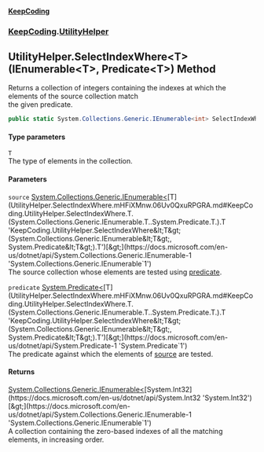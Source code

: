 #### [KeepCoding](index.md 'index')
### [KeepCoding](KeepCoding.md 'KeepCoding').[UtilityHelper](UtilityHelper.md 'KeepCoding.UtilityHelper')
## UtilityHelper.SelectIndexWhere&lt;T&gt;(IEnumerable&lt;T&gt;, Predicate&lt;T&gt;) Method
Returns a collection of integers containing the indexes at which the elements of the source collection match  
the given predicate.
```csharp
public static System.Collections.Generic.IEnumerable<int> SelectIndexWhere<T>(this System.Collections.Generic.IEnumerable<T> source, System.Predicate<T> predicate);
```
#### Type parameters
<a name='KeepCoding.UtilityHelper.SelectIndexWhere.T.(System.Collections.Generic.IEnumerable.T..System.Predicate.T.).T'></a>
`T`  
The type of elements in the collection.
  
#### Parameters
<a name='KeepCoding.UtilityHelper.SelectIndexWhere.T.(System.Collections.Generic.IEnumerable.T..System.Predicate.T.).source'></a>
`source` [System.Collections.Generic.IEnumerable&lt;](https://docs.microsoft.com/en-us/dotnet/api/System.Collections.Generic.IEnumerable-1 'System.Collections.Generic.IEnumerable`1')[T](UtilityHelper.SelectIndexWhere.mHFiXMnw.06Uv0QxuRPGRA.md#KeepCoding.UtilityHelper.SelectIndexWhere.T.(System.Collections.Generic.IEnumerable.T..System.Predicate.T.).T 'KeepCoding.UtilityHelper.SelectIndexWhere&lt;T&gt;(System.Collections.Generic.IEnumerable&lt;T&gt;, System.Predicate&lt;T&gt;).T')[&gt;](https://docs.microsoft.com/en-us/dotnet/api/System.Collections.Generic.IEnumerable-1 'System.Collections.Generic.IEnumerable`1')  
The source collection whose elements are tested using [predicate](UtilityHelper.SelectIndexWhere.mHFiXMnw.06Uv0QxuRPGRA.md#KeepCoding.UtilityHelper.SelectIndexWhere.T.(System.Collections.Generic.IEnumerable.T..System.Predicate.T.).predicate 'KeepCoding.UtilityHelper.SelectIndexWhere&lt;T&gt;(System.Collections.Generic.IEnumerable&lt;T&gt;, System.Predicate&lt;T&gt;).predicate').
  
<a name='KeepCoding.UtilityHelper.SelectIndexWhere.T.(System.Collections.Generic.IEnumerable.T..System.Predicate.T.).predicate'></a>
`predicate` [System.Predicate&lt;](https://docs.microsoft.com/en-us/dotnet/api/System.Predicate-1 'System.Predicate`1')[T](UtilityHelper.SelectIndexWhere.mHFiXMnw.06Uv0QxuRPGRA.md#KeepCoding.UtilityHelper.SelectIndexWhere.T.(System.Collections.Generic.IEnumerable.T..System.Predicate.T.).T 'KeepCoding.UtilityHelper.SelectIndexWhere&lt;T&gt;(System.Collections.Generic.IEnumerable&lt;T&gt;, System.Predicate&lt;T&gt;).T')[&gt;](https://docs.microsoft.com/en-us/dotnet/api/System.Predicate-1 'System.Predicate`1')  
The predicate against which the elements of [source](UtilityHelper.SelectIndexWhere.mHFiXMnw.06Uv0QxuRPGRA.md#KeepCoding.UtilityHelper.SelectIndexWhere.T.(System.Collections.Generic.IEnumerable.T..System.Predicate.T.).source 'KeepCoding.UtilityHelper.SelectIndexWhere&lt;T&gt;(System.Collections.Generic.IEnumerable&lt;T&gt;, System.Predicate&lt;T&gt;).source') are tested.
  
#### Returns
[System.Collections.Generic.IEnumerable&lt;](https://docs.microsoft.com/en-us/dotnet/api/System.Collections.Generic.IEnumerable-1 'System.Collections.Generic.IEnumerable`1')[System.Int32](https://docs.microsoft.com/en-us/dotnet/api/System.Int32 'System.Int32')[&gt;](https://docs.microsoft.com/en-us/dotnet/api/System.Collections.Generic.IEnumerable-1 'System.Collections.Generic.IEnumerable`1')  
A collection containing the zero-based indexes of all the matching elements, in increasing order.
